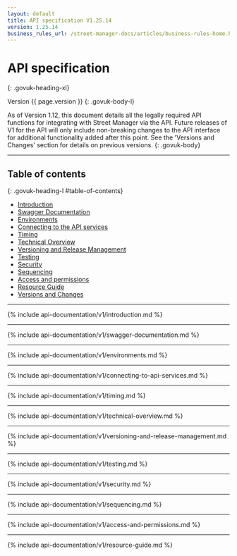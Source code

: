 ```yaml
---
layout: default
title: API specification V1.25.14
version: 1.25.14
business_rules_url: /street-manager-docs/articles/business-rules-home.html
---
```

# API specification
{: .govuk-heading-xl}

Version {{ page.version }}
{: .govuk-body-l}

As of Version 1.12, this document details all the legally required API functions for integrating with Street Manager via the API. Future releases of V1 for the API will only include non-breaking changes to the API interface for additional functionality added after this point. See the 'Versions and Changes' section for details on previous versions.
{: .govuk-body}

<hr class="govuk-section-break govuk-section-break--xl govuk-section-break--visible">

## Table of contents
{: .govuk-heading-l #table-of-contents}

<ul class="govuk-list govuk-list--number">
  <li><a class="govuk-link" href="#introduction">Introduction</a></li>
  <li><a class="govuk-link" href="#swagger-documentation">Swagger Documentation</a></li>
  <li><a class="govuk-link" href="#environments">Environments</a></li>
  <li><a class="govuk-link" href="#connecting">Connecting to the API services</a></li>
  <li><a class="govuk-link" href="#timing">Timing</a></li>
  <li><a class="govuk-link" href="#technical-overview">Technical Overview</a></li>
  <li><a class="govuk-link" href="#versioningandreleasemanagement">Versioning and Release Management</a></li>
  <li><a class="govuk-link" href="#testing">Testing</a></li>
  <li><a class="govuk-link" href="#security">Security</a></li>
  <li><a class="govuk-link" href="#sequencing">Sequencing</a></li>
  <li><a class="govuk-link" href="#access-and-permissions">Access and permissions</a></li>
  <li><a class="govuk-link" href="#resource-guide">Resource Guide</a></li>
  <li><a class="govuk-link" href="{{ site.baseurl }}/api-documentation/versions-and-changes/v1/changelog#v{{ page.version | replace: '.', '-' }}">Versions and Changes</a></li>
</ul>

<hr class="govuk-section-break govuk-section-break--xl govuk-section-break--visible">

{% include api-documentation/v1/introduction.md %}

<hr class="govuk-section-break govuk-section-break--xl govuk-section-break--visible">

{% include api-documentation/v1/swagger-documentation.md %}

<hr class="govuk-section-break govuk-section-break--xl govuk-section-break--visible">

{% include api-documentation/v1/environments.md %}

<hr class="govuk-section-break govuk-section-break--xl govuk-section-break--visible">

{% include api-documentation/v1/connecting-to-api-services.md %}

<hr class="govuk-section-break govuk-section-break--xl govuk-section-break--visible">

{% include api-documentation/v1/timing.md %}

<hr class="govuk-section-break govuk-section-break--xl govuk-section-break--visible">

{% include api-documentation/v1/technical-overview.md %}

<hr class="govuk-section-break govuk-section-break--xl govuk-section-break--visible">

{% include api-documentation/v1/versioning-and-release-management.md %}

<hr class="govuk-section-break govuk-section-break--xl govuk-section-break--visible">

{% include api-documentation/v1/testing.md %}

<hr class="govuk-section-break govuk-section-break--xl govuk-section-break--visible">

{% include api-documentation/v1/security.md %}

<hr class="govuk-section-break govuk-section-break--xl govuk-section-break--visible">

{% include api-documentation/v1/sequencing.md %}

<hr class="govuk-section-break govuk-section-break--xl govuk-section-break--visible">

{% include api-documentation/v1/access-and-permissions.md %}

<hr class="govuk-section-break govuk-section-break--xl govuk-section-break--visible">

{% include api-documentation/v1/resource-guide.md %}

